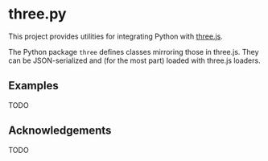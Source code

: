 # three.py

This project provides utilities for integrating Python with [three.js](http://threejs.org).

The Python package `three` defines classes mirroring those in three.js.  They can be JSON-serialized
and (for the most part) loaded with three.js loaders.



## Examples

TODO



## Acknowledgements

TODO
